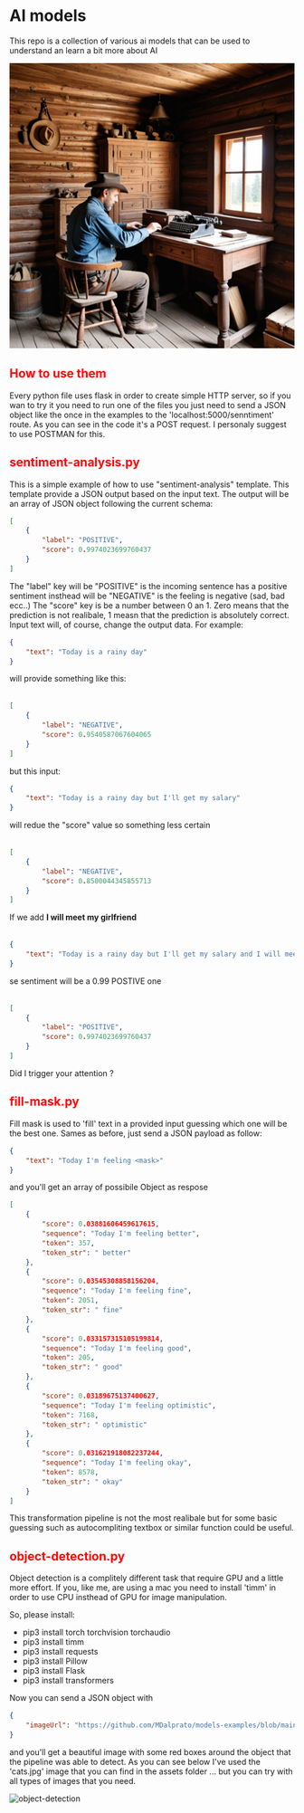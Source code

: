# AI models

This repo is a collection of various ai models that can be used to understand an learn a bit more about AI

![Country Western](assets/country_western.png)

<h2 style="color: red;">How to use them</h2>

Every python file uses flask in order to create simple HTTP server, so if you wan to try it you need to run one of the files you just need to send a JSON object like the once in the examples to the 'localhost:5000/senntiment' route. As you can see in the code it's a POST request. 
I personaly suggest to use POSTMAN for this.

<h2 style="color: red;">sentiment-analysis.py</h2>

This is a simple example of how to use "sentiment-analysis" template. This template provide a JSON output based on the input text.
The output will be an array of JSON object following the current schema:

```json
[
    {
        "label": "POSITIVE",
        "score": 0.9974023699760437
    }
]
```

The "label" key will be "POSITIVE" is the incoming sentence has a positive sentiment insthead will be "NEGATIVE" is the feeling is negative (sad, bad ecc..)
The "score" key is be a number between 0 an 1. Zero means that the prediction is not realibale, 1 measn that the prediction is absolutely correct.
Input text will, of course, change the output data.
For example:

```json
{
    "text": "Today is a rainy day"
}
```
will provide something like this:

```json

[
    {
        "label": "NEGATIVE",
        "score": 0.9540587067604065
    }
]
```

but this input:

```json
{
    "text": "Today is a rainy day but I'll get my salary"
}
```
will redue the "score" value so something less certain

```json

[
    {
        "label": "NEGATIVE",
        "score": 0.8500044345855713
    }
]

```

If we add **I will meet my girlfriend**

```json

{
    "text": "Today is a rainy day but I'll get my salary and I will meet my girlfriend"
}

```

se sentiment will be a 0.99 POSTIVE one

```json

[
    {
        "label": "POSITIVE",
        "score": 0.9974023699760437
    }
]
```

Did I trigger your attention ?

<h2 style="color: red;">fill-mask.py</h2>

Fill mask is used to 'fill' text in a provided input guessing which one will be the best one.
Sames as before, just send a JSON payload as follow:

```json
{
    "text": "Today I'm feeling <mask>"
}
````
and you'll get an array of possibile Object as respose
```json
[
    {
        "score": 0.03881606459617615,
        "sequence": "Today I'm feeling better",
        "token": 357,
        "token_str": " better"
    },
    {
        "score": 0.03545308858156204,
        "sequence": "Today I'm feeling fine",
        "token": 2051,
        "token_str": " fine"
    },
    {
        "score": 0.033157315105199814,
        "sequence": "Today I'm feeling good",
        "token": 205,
        "token_str": " good"
    },
    {
        "score": 0.03189675137400627,
        "sequence": "Today I'm feeling optimistic",
        "token": 7168,
        "token_str": " optimistic"
    },
    {
        "score": 0.031621918082237244,
        "sequence": "Today I'm feeling okay",
        "token": 8578,
        "token_str": " okay"
    }
]
```
This transformation pipeline is not the most realibale but for some basic guessing such as autocompliting textbox or similar function could be useful.

<h2 style="color: red;">object-detection.py</h2>

Object detection is a complitely different task that require GPU and a little more effort. If you, like me, are using a mac you need to install 'timm' in order to use CPU insthead of GPU for image manipulation.

So, please install:

- pip3 install torch torchvision torchaudio
- pip3 install timm
- pip3 install requests
- pip3 install Pillow
- pip3 install Flask
- pip3 install transformers

Now you can send a JSON object with

```json
{
    "imageUrl": "https://github.com/MDalprato/models-examples/blob/main/assets/cats.jpg?raw=true"
}
````
and you'll get a beautiful image with some red boxes around the object that the pipeline was able to detect.
As you can see below I've used the 'cats.jpg' image that you can find in the assets folder ... but you can try with all types of images that you need.


![object-detection](assets/object-detection.output-postman.png)
